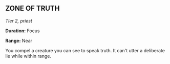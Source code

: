 ## ZONE OF TRUTH

_Tier 2, priest_

**Duration:** Focus

**Range:** Near

You compel a creature you can see to speak truth. It can't utter a deliberate lie while within range.

